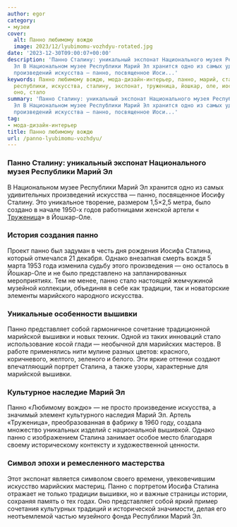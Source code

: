 ```yaml
---
author: egor
category:
- музеи
cover:
  alt: Панно любимому вождю
  image: 2023/12/lyubimomu-vozhdyu-rotated.jpg
date: '2023-12-30T09:00:07+00:00'
description: 'Панно Сталину: уникальный экспонат Национального музея Республики Марий
  Эл В Национальном музее Республики Марий Эл хранится одно из самых удивительных
  произведений искусства — панно, посвященное Иоси...'
keywords: Панно любимому вождю, мода-дизайн-интерьер, панно, марий, сталина, вышивки,
  республики, искусства, сталину, экспонат, труженица, йошкар, оле, иосифа, однако,
  оно, стало
summary: 'Панно Сталину: уникальный экспонат Национального музея Республики Марий
  Эл В Национальном музее Республики Марий Эл хранится одно из самых удивительных
  произведений искусства — панно, посвященное Иоси...'
tag:
- мода-дизайн-интерьер
title: Панно любимому вождю
url: /panno-lyubimomu-vozhdyu/
---
```


### Панно Сталину: уникальный экспонат Национального музея Республики Марий Эл

В Национальном музее Республики Марий Эл хранится одно из самых удивительных произведений искусства — панно, посвященное Иосифу Сталину. Это уникальное творение, размером 1,5×2,5 метра, было создано в начале 1950-х годов работницами женской артели « [Труженица](/fabrika-strochevyshityh-izdelij-truzhenicza/)» в Йошкар-Оле.

### История создания панно

Проект панно был задуман в честь дня рождения Иосифа Сталина, который отмечался 21 декабря. Однако внезапная смерть вождя 5 марта 1953 года изменила судьбу этого произведения — оно осталось в Йошкар-Оле и не было представлено на запланированных мероприятиях. Тем не менее, панно стало настоящей жемчужиной музейной коллекции, объединяя в себе как традиции, так и новаторские элементы марийского народного искусства.

### Уникальные особенности вышивки

Панно представляет собой гармоничное сочетание традиционной марийской вышивки и новых техник. Одной из таких инноваций стало использование косой глади — необычной для марийских мастеров. В работе применялись нити мулине разных цветов: красного, коричневого, желтого, зеленого и белого. Эти яркие оттенки создают впечатляющий портрет Сталина, а также узоры, характерные для марийской вышивки.

### Культурное наследие Марий Эл

Панно «Любимому вождю» — не просто произведение искусства, а значимый элемент культурного наследия Марий Эл. Артель «Труженица», преобразованная в фабрику в 1960 году, создала множество уникальных изделий с национальной вышивкой. Однако панно с изображением Сталина занимает особое место благодаря своему историческому контексту и художественной ценности.

### Символ эпохи и ремесленного мастерства

Этот экспонат является символом своего времени, увековечившим искусство марийских мастериц. Панно с портретом Иосифа Сталина отражает не только традиции вышивки, но и важные страницы истории, сохраняя память о тех годах. Оно представляет собой яркий пример сочетания культурных традиций и исторической значимости, делая его неотъемлемой частью музейного фонда Республики Марий Эл.